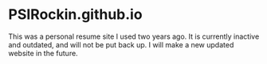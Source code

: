 # PSIRockin.github.io

This was a personal resume site I used two years ago. 
It is currently inactive and outdated, and will not 
be put back up. I will make a new updated website in
the future.
